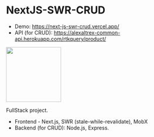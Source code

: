 # NextJS-SWR-CRUD
* Demo: https://next-js-swr-crud.vercel.app/
* API (for CRUD): https://alexaltrex-common-api.herokuapp.com/rtkquery/product/

<img src="https://user-images.githubusercontent.com/56224288/178292511-b5e28d81-9192-4b58-9c29-8ef2e624d0f0.jpg" height="150">

FullStack project. 
* Frontend - Next.js, SWR (stale-while-revalidate), MobX
* Backend (for CRUD): Node.js, Express.
